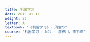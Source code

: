 ```yaml
---
title: 机器学习
date: 2019-01-16
weight: 25
letter: A
textbook: "《机器学习》- 周志华"
course: "机器学习 - NJU - 詹德川，李宇峰"
---
```

